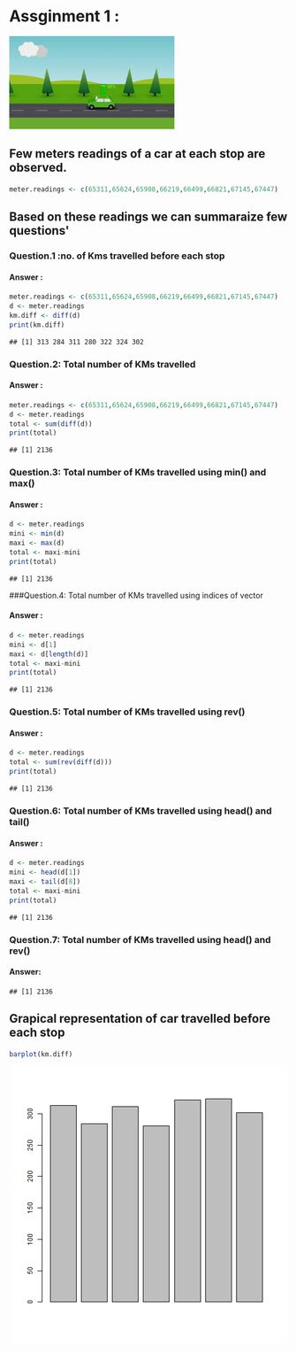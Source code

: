 # Assginment 1 :


![Car travelling on road](images.jpg)

## Few meters readings of a car at each stop are observed.
 


```r
meter.readings <- c(65311,65624,65908,66219,66499,66821,67145,67447)
```
## Based on these readings we can summaraize few questions'


### Question.1 :no. of Kms travelled before each stop
#### Answer :


```r
meter.readings <- c(65311,65624,65908,66219,66499,66821,67145,67447)
d <- meter.readings
km.diff <- diff(d)
print(km.diff)
```

```
## [1] 313 284 311 280 322 324 302
```

### Question.2: Total number of KMs travelled 
#### Answer :


```r
meter.readings <- c(65311,65624,65908,66219,66499,66821,67145,67447)
d <- meter.readings
total <- sum(diff(d))
print(total)
```

```
## [1] 2136
```

### Question.3: Total number of KMs travelled using min() and max()
#### Answer :


```r
d <- meter.readings
mini <- min(d)
maxi <- max(d)
total <- maxi-mini
print(total)
```

```
## [1] 2136
```

###Question.4: Total number of KMs travelled using indices of vector
#### Answer :


```r
d <- meter.readings
mini <- d[1]
maxi <- d[length(d)]
total <- maxi-mini
print(total)
```

```
## [1] 2136
```

### Question.5: Total number of KMs travelled using rev()
#### Answer :


```r
d <- meter.readings
total <- sum(rev(diff(d)))
print(total)
```

```
## [1] 2136
```

### Question.6: Total number of KMs travelled using head() and tail()
#### Answer :


```r
d <- meter.readings
mini <- head(d[1])
maxi <- tail(d[8])
total <- maxi-mini
print(total)
```

```
## [1] 2136
```

### Question.7: Total number of KMs travelled using head() and rev()
#### Answer:


```
## [1] 2136
```

## Grapical representation of car travelled before each stop



```r
barplot(km.diff)
```

![plot of chunk unnamed-chunk-9](figure/unnamed-chunk-9-1.png)

